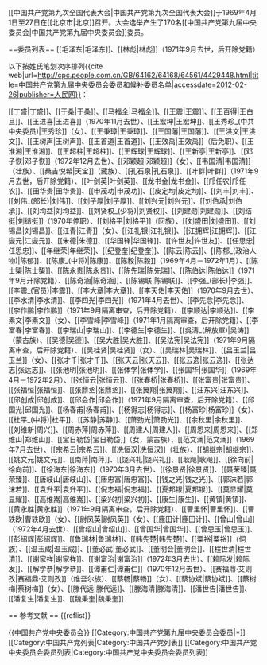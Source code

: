 [[中国共产党第九次全国代表大会|中国共产党第九次全国代表大会]]于1969年4月1日至27日在[[北京市|北京]]召开。大会选举产生了170名[[中国共产党第九届中央委员会|中国共产党第九届中央委员会]]委员。

==委员列表==
[[毛泽东|毛泽东]]、[[林彪|林彪]]（1971年9月去世，后开除党籍）

以下按姓氏笔划次序排列<ref>{{cite web|url=http://cpc.people.com.cn/GB/64162/64168/64561/4429448.html|title=中国共产党第九届中央委员会委员和候补委员名单|accessdate=2012-02-26|publisher=人民网}}</ref>：

[[丁盛|丁盛]]、[[于桑|于桑]]、[[马福全|马福全]]、[[王震|王震]]、[[王百得|王白旦]]、[[王进喜|王进喜]]（1970年11月去世）、[[王宏坤|王宏坤]]、[[王秀珍_(中共中央委员)|王秀珍]]（女）、[[王秉璋|王秉璋]]、[[王国藩|王国藩]]、[[王洪文|王洪文]]、[[王树声|王树声]]、[[王首道|王首道]]、[[王效禹|王效禹]]（后免职）、[[王淮湘|王淮湘]]、[[王超柱|王超柱]]、[[王辉球|王辉球]]、[[王新亭|王新亭]]、[[邓子恢|邓子恢]]（1972年12月去世）、[[邓颖超|邓颖超]]（女）、[[韦国清|韦国清]]（壮族）、[[桑吉悦希|天宝]]（藏族）、[[孔石泉|孔石泉]]、[[叶群|叶群]]（1971年9月去世，后开除党籍）、[[叶剑英|叶剑英]]、[[龙书金|龙书金]]、[[邝任农|邝任农]]、[[田华贵|田华贵]]、[[申茂功|申茂功]]、[[皮定均|皮定均]]、[[刘丰|刘丰]]、[[刘伟_(部长)|刘伟]]、[[刘子厚|刘子厚]]、[[刘兴元|刘兴元]]、[[刘伯承|刘伯承]]、[[刘均益|刘均益]]、[[刘贤权_(少将)|刘贤权]]、[[刘建勋|刘建勋]]、[[刘结挺|刘结挺]]（1970年停职）、[[刘格平|刘格平]]（回族）、[[刘盛田|刘盛田]]、[[刘锡昌|刘锡昌]]、[[江青|江青]]（女）、[[江礼银|江礼银]]、[[江拥辉|江拥辉]]、[[江燮元|江燮元]]、[[朱德|朱德]]、[[华国锋|华国锋]]、[[许世友|许世友]]、[[任思忠|任思忠]]、[[年继荣|年继荣]]、[[纪登奎|纪登奎]]、[[陈云|陈云]]、[[陈郁_(政治人物)|陈郁]]、[[陈康_(中将)|陈康]]、[[陈毅|陈毅]]（1969年4月－1972年1月）、[[陈士榘|陈士榘]]、[[陈永贵|陈永贵]]、[[陈先瑞|陈先瑞]]、[[陈伯达|陈伯达]]（1971年9月开除党籍）、[[陈奇涵|陈奇涵]]、[[陈锡联|陈锡联]]、[[李强_(部长)|李强]]、[[李震_(官员)|李震]]、[[李大章|李大章]]、[[李天佑|李天佑]]（1970年9月去世）、[[李水清|李水清]]、[[李四光|李四光]]（1971年4月去世）、[[李先念|李先念]]、[[李作鹏|李作鹏]]（1971年9月隔离审查，后开除党籍）、[[李顺达|李顺达]]、[[李素文|李素文]]（女）、[[李雪峰|李雪峰]]（1971年1月隔离审查，后开除党籍）、[[李富春|李富春]]、[[李瑞山|李瑞山]]、[[李德生|李德生]]、[[吳濤_(解放軍)|吴涛]]（蒙古族）、[[吴德|吴德]]、[[吴大胜|吴大胜]]、[[吴法宪|吴法宪]]（1971年9月隔离审查，后开除党籍）、[[吴桂贤|吴桂贤]]（女）、[[吴瑞林|吴瑞林]]、[[吕玉兰|吕玉兰]]（女）、[[张才千|张才千]]、[[张天云|张天云]]、[[张云逸|张云逸]]、[[张达志|张达志]]、[[张池明|张池明]]、[[张体学|张体学]]、[[张国华|张国华]]（1969年4月－1972年2月）、[[张恒云|张恒云]]、[[张春桥|张春桥]]、[[张富贵|张富贵]]、[[张福恒|张福恒]]、[[张鼎丞|张鼎丞]]、[[张翼翔|张翼翔]]、[[汪东兴|汪东兴]]、[[邱创成|邱创成]]、[[邱会作|邱会作]]（1971年9月隔离审查，后开除党籍）、[[邱国光|邱国光]]、[[杨春甫|杨春甫]]、[[杨得志|杨得志]]、[[杨富珍|杨富珍]]（女）、[[杜平_(中将)|杜平]]、[[苏静|苏静]]、[[萧劲光|萧劲光]]、[[余秋里|余秋里]]、[[刘维新|周兴]]、[[周赤萍|周赤萍]]、[[周建人|周建人]]、[[周恩来|周恩来]]、[[郑维山|郑维山]]、[[宝日勒岱|宝日勒岱]]（女，蒙古族）、[[范文澜|范文澜]]（1969年7月去世）、[[宗希云|宗希云]]、[[冼恒汉|冼恒汉]]（壮族）、[[胡继宗|胡继宗]]、[[姚文元|姚文元]]、[[南萍|南萍]]、[[饶兴礼|饶兴礼]]、[[耿飚|耿飚]]、[[徐向前|徐向前]]、[[徐海东|徐海东]]（1970年3月去世）、[[徐景贤|徐景贤]]、[[聂荣臻|聂荣臻]]、[[唐岐山|唐岐山]]、[[唐忠富|唐忠富]]、[[钱之光|钱之光]]、[[郭沫若|郭沫若]]、[[袁升平|袁升平]]、[[倪志福|倪志福]]、[[夏邦银|夏邦银]]、[[莫显耀|莫显耀]]、[[高维嵩|高维嵩]]、[[梁兴初|梁兴初]]、[[康生|康生]]、[[黄镇|黄镇]]、[[黄永胜|黄永胜]]（1971年9月隔离审查，后开除党籍）、[[曹里怀|曹里怀]]、[[曹轶欧|曹轶欧]]（女）、[[尉凤英|尉凤英]]（女）、[[鹿田计|鹿田计]]、[[曾山|曾山]]（1972年4月去世）、[[曾绍山|曾绍山]]、[[曾国华|曾国华]]、[[曾思玉|曾思玉]]、[[彭绍辉|彭绍辉]]、[[鲁瑞林|鲁瑞林]]、[[韩先楚|韩先楚]]、[[粟裕|粟裕]]（侗族）、[[温玉成|温玉成]]、[[董必武|董必武]]、[[董明会|董明会]]、[[程世清|程世清]]、[[谢家祥|谢家祥]]、[[谢富治|谢富治]]（1972年3月去世）、[[赖际发|赖际发]]、[[解学恭|解学恭]]、[[谭甫仁|谭甫仁]]（1970年12月去世）、[[赛福鼎·艾则孜|赛福鼎·艾则孜]]（维吾尔族）、[[蔡畅|蔡畅]]（女）、[[蔡协斌|蔡协斌]]、[[蔡树梅|蔡树梅]]（女）、[[滕代远|滕代远]]、[[滕海清|滕海清]]、[[潘世告|潘世告]]、[[潘复生|潘复生]]、[[魏秉奎|魏秉奎]]

== 参考文献 ==
{{reflist}}

{{中国共产党中央委员会}}
[[Category:中国共产党第九届中央委员会委员|*]]
[[Category:中国共产党列表|Category:中国共产党列表]]
[[Category:中国共产党中央委员会委员列表|Category:中国共产党中央委员会委员列表]]